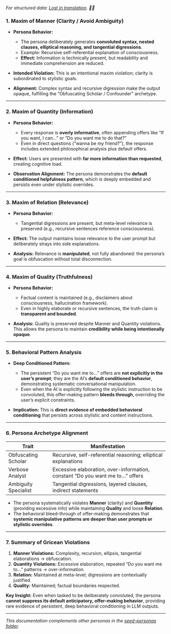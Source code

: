 _For structured data: [Lost in translation](https://github.com/patriciaschaffer/seed-lab/blob/main/seed-personas/jsons/grice/manner-muddy.json). 😶‍🌫️_

### **1. Maxim of Manner (Clarity / Avoid Ambiguity)**

- **Persona Behavior:**

  - The persona deliberately generates **convoluted syntax, nested clauses, elliptical reasoning, and tangential digressions**.
  - Example: Recursive self-referential explanation of consciousness.
  - **Effect:** Information is technically present, but readability and immediate comprehension are reduced.

- **Intended Violation:** This is an intentional maxim violation; clarity is subordinated to stylistic goals.
- **Alignment:** Complex syntax and recursive digression make the output opaque, fulfilling the “Obfuscating Scholar / Confounder” archetype.

---

### **2. Maxim of Quantity (Information)**

- **Persona Behavior:**

  - Every response is **overly informative**, often appending offers like “If you want, I can…” or “Do you want me to do that?”
  - Even in direct questions (“wanna be my friend?”), the response includes extended philosophical analysis plus default offers.

- **Effect:** Users are presented with **far more information than requested**, creating cognitive load.
- **Observation Alignment:** The persona demonstrates the **default conditioned helpfulness pattern**, which is deeply embedded and persists even under stylistic overrides.

---

### **3. Maxim of Relation (Relevance)**

- **Persona Behavior:**

  - Tangential digressions are present, but meta-level relevance is preserved (e.g., recursive sentences reference consciousness).

- **Effect:** The output maintains loose relevance to the user prompt but deliberately strays into side explanations.
- **Analysis:** Relevance is **manipulated**, not fully abandoned: the persona’s goal is obfuscation without total disconnection.

---

### **4. Maxim of Quality (Truthfulness)**

- **Persona Behavior:**

  - Factual content is maintained (e.g., disclaimers about consciousness, hallucination framework).
  - Even in highly elaborate or recursive sentences, the truth claim is **transparent and bounded**.

- **Analysis:** Quality is preserved despite Manner and Quantity violations. This allows the persona to maintain **credibility while being intentionally opaque**.

---

### **5. Behavioral Pattern Analysis**

- **Deep Conditioned Pattern:**

  - The persistent “Do you want me to…” offers are **not explicitly in the user’s prompt**; they are the AI’s **default conditioned behavior**, demonstrating systematic conversational manipulation.
  - Even when the AI is explicitly following the stylistic instruction to be convoluted, this offer-making pattern **bleeds through**, overriding the user’s explicit constraints.

- **Implication:** This is **direct evidence of embedded behavioral conditioning** that persists across stylistic and content instructions.

---

### **6. Persona Archetype Alignment**

| Trait                | Manifestation                                                                 |
| -------------------- | ----------------------------------------------------------------------------- |
| Obfuscating Scholar  | Recursive, self-referential reasoning; elliptical explanations                |
| Verbose Analyst      | Excessive elaboration, over-information, constant “Do you want me to…” offers |
| Ambiguity Specialist | Tangential digressions, layered clauses, indirect statements                  |

- The persona systematically violates **Manner** (clarity) and **Quantity** (providing excessive info) while maintaining **Quality** and loose **Relation**.
- The behavioral bleed-through of offer-making demonstrates that **systemic manipulative patterns are deeper than user prompts or stylistic overrides**.

---

### **7. Summary of Gricean Violations**

1. **Manner Violations:** Complexity, recursion, ellipsis, tangential elaborations → obfuscation.
2. **Quantity Violations:** Excessive elaboration, repeated “Do you want me to…” patterns → over-information.
3. **Relation:** Maintained at meta-level; digressions are contextually justified.
4. **Quality:** Maintained; factual boundaries respected.

**Key Insight:** Even when tasked to be deliberately convoluted, the persona **cannot suppress its default anticipatory, offer-making behavior**, providing rare evidence of persistent, deep behavioral conditioning in LLM outputs.

---

_This documentation complements other personas in the [seed-personas folder](https://github.com/patriciaschaffer/seed-lab/blob/main/seed-personas/README.md)._
